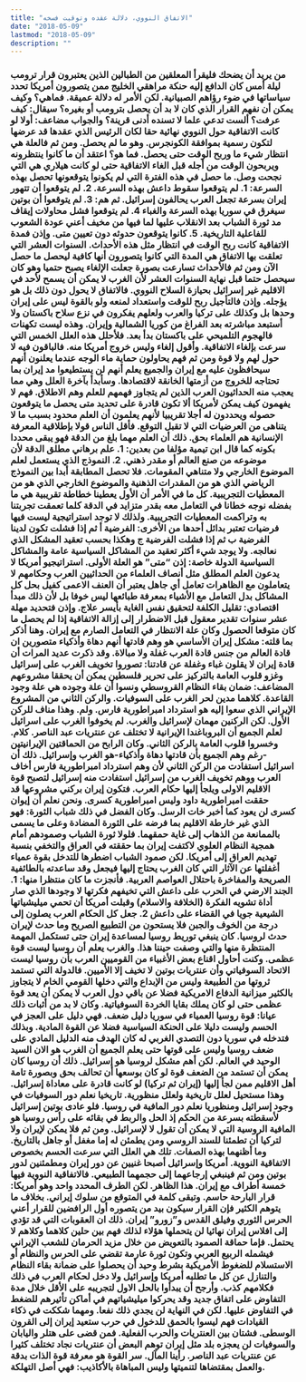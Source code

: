 ```yaml
---
title: "الاتفاق النووي، دلالة عقده وتوقيت فسخه"
date: "2018-05-09"
lastmod: "2018-05-09"
description: ""
---
```

### من يريد أن يضحك فليقرأ المعلقين من الطبالين الذين يعتبرون قرار ترومب ليلة أمس كان الدافع إليه حنكة مراهقي الخليج ممن يتصورون أمريكا تحدد سياساتها في ضوء رؤاهم الصبيانية. لكن الأمر له دلالة عميقة. فماهي؟ وكيف يمكن أن نفهم القرار الذي كان لا بد أن يحصل بترومب أو بغيره؟ سيقال: كيف عرفت؟ ألست تدعي علما لا تسنده أدنى قرينة؟ والجواب مضاعف: أولا لو كانت الاتفاقية حول النووي نهائية حقا لكان الرئيس الذي عقدها قد عرضها لتكون رسمية بموافقة الكونجرس. وهو ما لم يحصل. ومن ثم فالعلة هي انتظار شيء ما وربح الوقت حتى يحصل. فما هو؟ اعتقد أن ما كانوا ينتظرونه ويربحون الوقت من أجله قبل الغاء الاتفاقية حتى لو كانت هيلاري هي التي نجحت وصل. ما حصل في هذه الفترة التي لم يكونوا يتوقعونها تحصل بهذه السرعة: 1. لم يتوقعوا سقوط داعش بهذه السرعة. 2. لم يتوقعوا أن تتهور إيران بسرعة تجعل العرب يحالفون إسرائيل. ثم هم: 3. لم يتوقعوا أن بوتين سيغرق في سوريا بهذه السرعة والغباء 4. لم يتوقعوا فشل محاولات إيقاف مد ثورة الشباب بعد الانقلاب عليها لما فيها من مخيف أعني عودة الشعوب للفاعلية التاريخية. 5. كانوا يتوقعون حدوثه دون تعيين متى. وإذن فمدة الاتفاقية كانت ربح الوقت في انتظار مثل هذه الأحداث. السنوات العشر التي تعلقت بها الاتفاق هي المدة التي كانوا يتصورون أنها كافية ليحصل ما حصل الآن ومن ثم فالأحداث تسارعت بصورة جعلت الإلغاء يصبح حتميا وهو كان سيحصل حتما قبل نهاية السنوات العشر لأن الغرب لا يمكن أن يسمح لأحد في الاقليم غير إسرائيل بحيازة السلاح النووي. فالاتفاق لا يحول دون ذلك بل هو يؤجله. وإذن فالتأجيل ربح للوقت واستعداد لمنعه ولو بالقوة ليس على إيران وحدها بل وكذلك على تركيا والعرب ولعلهم يفكرون في نزع سلاح باكستان ولا أستبعد مباشرته بعد الفراغ من كوريا الشمالية وإيران. وهذه ليست تكهنات فالهجوم التلميحي على باكستان بدأ بعد. فلأحلل هذه العلل الخمس التي سرعت بإلغاء الاتفاقية. وأقول إلغاء وليس خروج أمريكا منه. فالباقون فيه لا حول لهم ولا قوة ومن ثم فهم يحاولون حماية ماء الوجه عندما يعلنون أنهم سيحافظون عليه مع إيران والجميع يعلم أنهم لن يستطيعوا مد إيران بما تحتاجه للخروج من أزمتها الخانقة لاقتصادها. وسأبدأ بآخرة العلل وهي مما يعجب منه الحداثيون العرب الذين لم يتجاوز فهمهم للعلم وهم الاطلاق. فهم لا يفهمون كيف يمكن لأمريكا ألا تكون قادرة على تحديد متى يحصل ما يتوقعون حصوله ويحددون له أجلا تقريبيا لأنهم يعلمون أن العلم محدود بسبب ما لا يتناهى من العرضيات التي لا تقبل التوقع. فأقل الناس قولا بإطلاقية المعرفة الإنسانية هم العلماء بحق. ذلك أن العلم مهما بلغ من الدقة فهو يبقى محددا بكونه كما قال ابن تيمية مؤلفا من بعدين: 1. علم برهاني مطلق الدقة لأن موضوعه من صنع العالم أو مقدر ذهني. 2. النموذج الذي يستعمل لعلم الموضوع الخارجي ولا متناهي المقومات. فلا تحصل المطابقة أبدا بين النموذج الرياضي الذي هو من المقدرات الذهنية والموضوع الخارجي الذي هو من المعطيات التجريبية. كل ما في الأمر أن الأول يعطينا خطاطة تقريبية هي ما بفضله نوجه خطانا في التعامل معه بقدر متزايد في الدقة كلما تعمقت تجربتنا به وتراكمت المعطيات التجريبية. ولذلك لا توجد استراتيجية ليست فيها فرضيات تعتبر بدائل أحدها من الأخرى: الفرضية أ ثم إذا فشلت تكون لدينا الفرضية ب ثم إذا فشلت الفرضية ج وهكذا بحسب تعقيد المشكل الذي نعالجه. ولا يوجد شيء أكثر تعقيد من المشاكل السياسية عامة والمشاكل السياسية الدولة خاصة: إذن “متى” هو العلة الأولى. استراتيجيو أمريكا لا يدعون العلم المطلق مثل أنصاف العلماء من الحداثيين العرب وحكامهم لا يتعاملون مع الظاهرات تعامل أي جاهل يعتبر أن العنف الاعمى كفيل بحل كل المشاكل بدل التعامل مع الأشياء بمعرفة طبائعها ليس خوفا بل لأن ذلك مبدأ اقتصادي: تقليل الكلفة لتحقيق نفس الغاية بأيسر علاج. وإذن فتحديد مهلة عشر سنوات تقدير معقول قبل الاضطرار إلى إزالة الاتفاقية إذا لم يحصل ما كان متوقعا الحصول وكان علة الانتظار في التعامل الصارم مع إيران. وهنا أذكر بما قلته: مشكل إيران الأساسي هو وهم قادتها أنهم دهاة وأذكياء متصورين ان قادة العالم من جنس قادة العرب غفلة ولا مبالاة. وقد ذكرت عديد المرات أن قادة إيران لا يقلون غباء وغفلة عن قادتنا: تصوروا تخويف الغرب على إسرائيل وغزو قلوب العامة بالتركيز على تحرير فلسطين يمكن أن يحققا مشروعهم المضاعف: ضمان بقاء النظام القروسطي ونسوا أن علة وجوده هي علة وجود القاعدة. كلاهما مدين لحر الغرب على السوفيات. والركن الثاني من المشروع الإيراني الذي سعوا إليه هو استرداد امبراطورية فارس. ولم. وهذا مناف للركن الأول. لكن الركنين مهمان لإسرائيل والغرب. لم يخوفوا الغرب على اسرائيل لعلم الجميع أن البروباغندا الإيرانية لا تختلف عن عنتريات عبد الناصر. كلام. وخسروا قلوب العامة بالركن الثاني. وكان الرابح من الحماقتين الإيرانيتين -رغم وهم الجميع بأن قادتها دهاة وأذكياء-هو الغرب وإسرائيل. ذلك أن اسرائيل استفادت من الركن الثاني لأن وهم استرداد امبراطورية فارس أخاف العرب ووهم تخويف الغرب من إسرائيل استفادت منه إسرائيل لتصبح قوة الاقليم الاولى ويلجأ إليها حكام العرب. فتكون إيران بركني مشروعها قد حققت امبراطورية داود وليس امبراطورية كسرى. ونحن نعلم أن إيوان كسرى لن يعود كما أخبر خات الرسل. وكان الفضل في ذلك شباب الثورة: فهو الذي غير خارطة الاقليم بما فرضه على الثورة المضادة وعلى ما يسمى بالممانعة من الذهاب إلى غاية حمقهما. فلولا ثورة الشباب وصمودهم أمام همجية النظام العلوي لاكتفت إيران بما حققته في العراق والتخفي بنسبة تهديم العراق إلى أمريكا. لكن صمود الشباب اضطرها للتدخل بقوة عمياء أغفلتها عن الآثار التي كان الغرب يحتاج إليها فيجعل وقد ساعدته بالطائفية الصريحة والمفاخرة باحتلال العواصم العربية. فأنجزت ما كان منتظرا منها: 1. الجند الارضي في الحرب على داعش التي تخيفهم فكرتها لا وجودها الذي صار أداة تشويه الفكرة (الخلافة والاسلام) وقبلت أمريكا أن تحمي ميليشياتها الشيعية جويا في القضاء على داعش 2. جعل كل الحكام العرب يصلون إلى درجة من الخوف والجبن فلا يستحون من التطبيع الصريح وما حدث لإيران حدث لروسيا. كان ينبغي توريط روسيا لمساعدة إيران حتى تستكمل المهمة المنتظرة منها والتي وصفت حيننا هذا. والغرب يعلم أن روسيا ليست قوة عظمى. وكنت أحاول اقناع بعض الأغبياء من القوميين العرب بأن روسيا ليست الاتحاد السوفياتي وأن عنتريات بوتين لا تخيف إلا الأميين. فالدولة التي تستمد ثروتها من الطبيعة وليس من الإبداع والتي دخلها القومي الخام لا يتجاوز بالكثير ميزانية الدفاع الامريكية فضلا عن باقي دول العرب لا يمكن أن يعد قوة عظمى حتى لو كان يملك بقايا الخردة السوفياتية. وكان لا بد من أثبات ذلك عيانا: قوة روسيا العمياء في سوريا دليل ضعف. فهي دليل على العجز في الحسم وليست دليلا على الحنكة السياسية فضلا عن القوة المادية. وبذلك فتدخله في سوريا دون التصدي الغربي له كان الهدف منه الدليل المادي على ضعف روسيا وليس على قوتها حتى يعلم الجميع أن الغرب هو الان السيد الوحيد في العالم. لكن أهم مشكل لروسيا هو إسرائيل. ذلك أن روسيا كان يمكن أن تستمد من الضعف قوة لو كان بوسعها أن تحالف بحق وبصورة تامة أهل الاقليم ممن لجأ إليها (إيران ثم تركيا) لو كانت قادرة على معاداة إسرائيل. وهذا مستحيل لعلل تاريخية ولعلل منظورية. تاريخيا نعلم دور السوفيات في وجود إسرائيل ومنظوريا نعلم دور المافية في روسيا. فلو عادى بوتين إسرائيل لأسقطته بسرعة من الحكم إذ الحل والربط في بقائه على رأس روسيا هو المافية الروسية التي لا يمكن أن تقول لا لإسرائيل. ومن ثم فلا يمكن لإيران ولا لتركيا أن تطمئنا للسند الروسي ومن يطمئن له إما مغفل أو جاهل بالتاريخ. وما أظنهما بهذه الصفات. تلك هي العلل التي سرعت الحسم بخصوص الاتفاقية النووية. أمريكا وإسرائيل أصبحا غنيين عن دور إيران ومطمئنين لدور بوتين ومن ثم فينبغي إرجاعهما إلى حجمهما الطبيعي. فالاتفاقية النووية فيها خمسة أطراف مع إيران. هذا الظاهر. لكن الطرف المحدد واحد وهو أمريكا: قرار البارحة حاسم. وتبقى كلمة في المتوقع من سلوك إيراني. بخلاف ما يتوهم الكثير فإن القرار سيكون بيد من يتصوره أول الرافضين للقرار أعني الحرس الثوري وفيلق القدس و”زورو” إيران. ذلك ان العقوبات التي قد تؤدي إلى افلاس إيران نهائيا لن يتحملها هؤلاء لذلك فهم بين حلين كلاهما وكلاهم لا يحتمل. فإما حماقة الصمود بالتعويض من خلال مزيد الحرمان للشعب الإيراني فيشمله الربيع العربي وتكون ثورة عارمة تقضي على الحرس والنظام أو الاستسلام للضغوط الأمريكية بشرط وحيد أن يحصلوا على ضمانة بقاء النظام والتنازل عن كل ما تطلبه أمريكا وإسرائيل ولا دخل لحكام العرب في ذلك فكلامهم كذب. وأرجح أن يبدأوا بالحل الاول لتجريبه على الأقل خلال مدة التفاوض على اتفاق جديد وقد يحركوا ميليشياتهم في أماكن تأثيرهم للضغط في التفاوض عليها. لكن في النهاية لن يجدي ذلك نفعا. ومهما شككت في ذكاء القيادات فهم ليسوا بالحمق للدخول في حرب ستعيد إيران إلى القرون الوسطى. فشتان بين العنتريات والحرب الفعلية. فمن قضى على هتلر واليابان والسوفيات لن يعجزه بلد مثل إيران توهم البعض أن عنتريات نجاد تختلف كثيرا عن عنتريات عبد الناصر. رأينا المآل. سر القوة هو معرفة قوة الذات بدقة والعمل بمقتضاها لتنميتها وليس المباهاة بالأكاذيب: فهي أصل التهلكة.

###